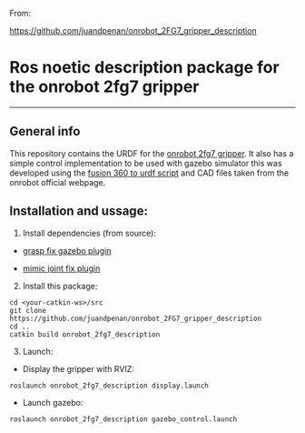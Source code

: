 From:

https://github.com/juandpenan/onrobot_2FG7_gripper_description

# Ros noetic description package for the onrobot 2fg7 gripper
------
## General info
This repository contains the URDF for the [onrobot 2fg7 gripper](https://onrobot.com/en/products/2fg7). It also has a simple control implementation to be used with gazebo simulator
this was developed using the [fusion 360 to urdf script](https://github.com/syuntoku14/fusion2urdf) and CAD files taken from the onrobot official webpage.
## Installation and ussage:
1. Install dependencies (from source):
  * [grasp fix gazebo plugin](https://github.com/JenniferBuehler/gazebo-pkgs/wiki/Installation)

  * [mimic joint fix plugin](https://github.com/roboticsgroup/roboticsgroup_upatras_gazebo_plugins) 
  
2. Install this package:
```
cd <your-catkin-ws>/src
git clone https://github.com/juandpenan/onrobot_2FG7_gripper_description
cd ..
catkin build onrobot_2fg7_description
```

3. Launch:

  * Display the gripper with RVIZ:
  ```
  roslaunch onrobot_2fg7_description display.launch
  ```
  
  * Launch gazebo: 
  ```
  roslaunch onrobot_2fg7_description gazebo_control.launch
  ```

